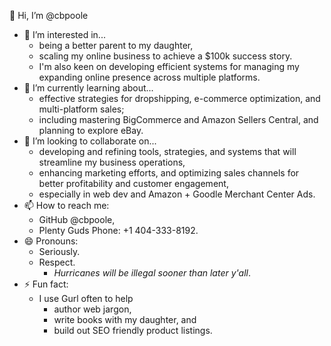 👋 Hi, I’m @cbpoole
- 👀 I’m interested in...
    - being a better parent to my daughter,
    - scaling my online business to achieve a $100k success story.
    - I'm also keen on developing efficient systems for managing my expanding online presence across multiple platforms.    
- 🌱 I’m currently learning about...
    - effective strategies for dropshipping, e-commerce optimization, and multi-platform sales;
    - including mastering BigCommerce and Amazon Sellers Central, and planning to explore eBay.
- 💞️ I’m looking to collaborate on...
    - developing and refining tools, strategies, and systems that will streamline my business operations,
    - enhancing marketing efforts, and optimizing sales channels for better profitability and customer engagement,
    - especially in web dev and Amazon + Goodle Merchant Center Ads.
- 📫 How to reach me:
    - GitHub @cbpoole,
    - Plenty Guds Phone: +1 404-333-8192.    
- 😄 Pronouns:
    - Seriously.
    - Respect.
        - *Hurricanes will be illegal sooner than later y'all*. 
- ⚡ Fun fact:
    - I use Gurl often to help
        - author web jargon,
        - write books with my daughter, and
        - build out SEO friendly product listings. 

<!---
cbpoole/cbpoole is a ✨ special ✨ repository because its `README.md` (this file) appears on your GitHub profile.
You can click the Preview link to take a look at your changes.
--->
